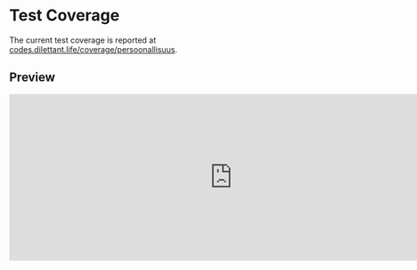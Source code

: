 # Test Coverage

The current test coverage is reported at <a href="https://codes.dilettant.life/coverage/persoonallisuus/" target="coverage">codes.dilettant.life/coverage/persoonallisuus</a>.

## Preview

<iframe width="800px" height="300px" style="border: 0px;" src="https://codes.dilettant.life/coverage/persoonallisuus/"></iframe>
